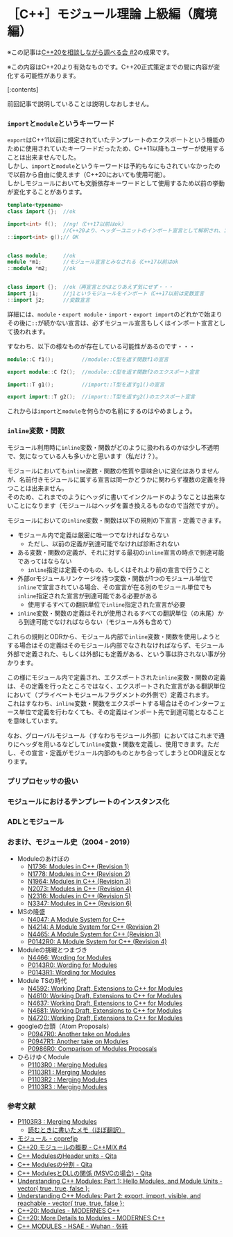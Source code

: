 # ［C++］モジュール理論 上級編（魔境編）

※この記事は[C++20を相談しながら調べる会 #2](https://cpp20survey.connpass.com/event/126691/)の成果です。

※この内容はC++20より有効なものです。C++20正式策定までの間に内容が変化する可能性があります。

[:contents]

前回記事で説明していることは説明しなおしません。

### `import`と`module`というキーワード
`export`はC++11以前に規定されていたテンプレートのエクスポートという機能のために使用されていたキーワードだったため、C++11以降もユーザーが使用することは出来ませんでした。  
しかし、`import`と`module`というキーワードは予約もなにもされていなかったので以前から自由に使えます（C++20においても使用可能）。  
しかしモジュールにおいても文脈依存キーワードとして使用するため以前の挙動が変化することがあります。

```cpp
template<typename>
class import {};  //ok

import<int> f();  //ng!（C++17以前はok）
                  //C++20より、ヘッダーユニットのインポート宣言として解釈され、エラー
::import<int> g();// OK


class module;     //ok
module *m1;       //モジュール宣言とみなされる（C++17以前はok
::module *m2;     //ok


class import {};  //ok（再宣言とかはとりあえず気にせず・・・
import j1;        //j1というモジュールをインポート（C++17以前は変数宣言
::import j2;      //変数宣言
```

詳細には、`module`・`export module`・`import`・`export import`のどれかで始まりその後に`::`が続かない宣言は、必ずモジュール宣言もしくはインポート宣言として扱われます。

すなわち、以下の様なものが存在している可能性があるのです・・・

```cpp
module::C f1();         //module::C型を返す関数f1の宣言

export module::C f2();  //module::C型を返す関数f2のエクスポート宣言

import::T g1();         //import::T型を返すg1()の宣言

export import::T g2();  //import::T型を返すg2()のエクスポート宣言
```

これからは`import`と`module`を何らかの名前にするのはやめましょう。

### `inline`変数・関数

モジュール利用時に`inline`変数・関数がどのように扱われるのかは少し不透明で、気になっている人も多いかと思います（私だけ？）。

モジュールにおいても`inline`変数・関数の性質や意味合いに変化はありませんが、名前付きモジュールに属する宣言は同一かどうかに関わらず複数の定義を持つことは出来ません。  
そのため、これまでのようにヘッダに書いてインクルードのようなことは出来ないことになります（モジュールはヘッダを置き換えるものなので当然ですが）。

モジュールにおいての`inline`変数・関数は以下の規則の下宣言・定義できます。
- モジュール内で定義は厳密に唯一つでなければならない
  - ただし、以前の定義が到達可能でなければ診断されない
- ある変数・関数の定義が、それに対する最初の`inline`宣言の時点で到達可能であってはならない
  - `inline`指定は定義そのもの、もしくはそれより前の宣言で行うこと
- 外部orモジュールリンケージを持つ変数・関数が1つのモジュール単位で`inline`で宣言されている場合、その宣言が在る別のモジュール単位でも`inline`指定された宣言が到達可能である必要がある
  - 使用するすべての翻訳単位で`inline`指定された宣言が必要
- `inline`変数・関数の定義はそれが使用されるすべての翻訳単位（の末尾）から到達可能でなければならない（モジュール外も含めて）

これらの規則とODRから、モジュール内部で`inline`変数・関数を使用しようとする場合はその定義はそのモジュール内部でなされなければならず、モジュール外部で定義された、もしくは外部にも定義がある、という事は許されない事が分かります。

この様にモジュール内で定義され、エクスポートされた`inline`変数・関数の定義は、その定義を行ったところではなく、エクスポートされた宣言がある翻訳単位において（プライベートモジュールフラグメントの外側で）定義されます。  
これはすなわち、`inline`変数・関数をエクスポートする場合はそのインターフェース単位で定義を行わなくても、その定義はインポート先で到達可能となることを意味しています。

なお、グローバルモジュール（すなわちモジュール外部）においてはこれまで通りにヘッダを用いるなどして`inline`変数・関数を定義し、使用できます。ただし、その宣言・定義がモジュール内部のものとかち合ってしまうとODR違反となります。

### プリプロセッサの扱い

### モジュールにおけるテンプレートのインスタンス化

### ADLとモジュール

### おまけ、モジュール史（2004 - 2019）
- Moduleのあけぼの
  - [N1736: Modules in C++ (Revision 1)](http://www.open-std.org/jtc1/sc22/wg21/docs/papers/2004/n1736.pdf)
  - [N1778: Modules in C++ (Revision 2)](http://www.open-std.org/jtc1/sc22/wg21/docs/papers/2005/n1778.pdf)
  - [N1964: Modules in C++ (Revision 3)](http://www.open-std.org/jtc1/sc22/wg21/docs/papers/2006/n1964.pdf)
  - [N2073: Modules in C++ (Revision 4)](http://www.open-std.org/jtc1/sc22/wg21/docs/papers/2006/n2073.pdf)
  - [N2316: Modules in C++ (Revision 5)](http://www.open-std.org/jtc1/sc22/wg21/docs/papers/2007/n2316.pdf)
  - [N3347: Modules in C++ (Revision 6)](http://www.open-std.org/jtc1/sc22/wg21/docs/papers/2012/n3347.pdf)
- MSの隆盛
  - [N4047: A Module System for C++](http://www.open-std.org/jtc1/sc22/wg21/docs/papers/2014/n4047.pdf)
  - [N4214: A Module System for C++ (Revision 2)](http://www.open-std.org/jtc1/sc22/wg21/docs/papers/2014/n4214.pdf)
  - [N4465: A Module System for C++ (Revision 3)](http://www.open-std.org/JTC1/SC22/WG21/docs/papers/2015/n4465.pdf)
  - [P0142R0: A Module System for C++ (Revision 4)](http://www.open-std.org/jtc1/sc22/wg21/docs/papers/2016/p0142r0.pdf)
- Moduleの挑戦とつまづき
  - [N4466: Wording for Modules](http://www.open-std.org/jtc1/sc22/wg21/docs/papers/2015/n4466.pdf)
  - [P0143R0: Wording for Modules](http://www.open-std.org/jtc1/sc22/wg21/docs/papers/2016/p0143r0.pdf)
  - [P0143R1: Wording for Modules](http://www.open-std.org/jtc1/sc22/wg21/docs/papers/2016/p0143r1.pdf)
- Module TSの時代
  - [N4592: Working Draft, Extensions to C++ for Modules](http://www.open-std.org/jtc1/sc22/wg21/docs/papers/2016/n4592.pdf)
  - [N4610: Working Draft, Extensions to C++ for Modules](http://www.open-std.org/jtc1/sc22/wg21/docs/papers/2016/n4610.pdf)
  - [N4637: Working Draft, Extensions to C++ for Modules](http://www.open-std.org/jtc1/sc22/wg21/docs/papers/2017/n4637.pdf)
  - [N4681: Working Draft, Extensions to C++ for Modules](http://www.open-std.org/jtc1/sc22/wg21/docs/papers/2017/n4681.pdf)
  - [N4720: Working Draft, Extensions to C++ for Modules](http://www.open-std.org/jtc1/sc22/wg21/docs/papers/2018/n4720.pdf)
- googleの台頭（Atom Proposals）
  - [P0947R0: Another take on Modules](http://www.open-std.org/jtc1/sc22/wg21/docs/papers/2018/p0947r0.html)
  - [P0947R1: Another take on Modules](http://www.open-std.org/jtc1/sc22/wg21/docs/papers/2018/p0947r1.html)
  - [P0986R0: Comparison of Modules Proposals](http://www.open-std.org/jtc1/sc22/wg21/docs/papers/2018/p0986r0.html)
- ひらけゆくModule
  - [P1103R0 : Merging Modules](http://www.open-std.org/jtc1/sc22/wg21/docs/papers/2018/p1103r0.pdf)
  - [P1103R1 : Merging Modules](http://www.open-std.org/jtc1/sc22/wg21/docs/papers/2018/p1103r1.pdf)
  - [P1103R2 : Merging Modules](http://www.open-std.org/jtc1/sc22/wg21/docs/papers/2018/p1103r2.pdf)
  - [P1103R3 : Merging Modules](http://www.open-std.org/jtc1/sc22/wg21/docs/papers/2019/p1103r3.pdf)

### 参考文献

- [P1103R3 : Merging Modules](http://www.open-std.org/jtc1/sc22/wg21/docs/papers/2019/p1103r3.pdf)
  - [読むときに書いたメモ（ほぼ翻訳）](https://github.com/onihusube/blog/blob/master/2019/cpp20_module_memo.md)
- [モジュール - cpprefjp](https://cpprefjp.github.io/lang/cpp20/modules.html)
- [C++20 モジュールの概要 - C++MIX #4](https://www.slideshare.net/TetsuroMatsumura/c20-152189285)
- [C++ ModulesのHeader units - Qita](https://qiita.com/tetsurom/items/e25b2683cb7e7c0fa91c)
- [C++ Modulesの分割 - Qita](https://qiita.com/tetsurom/items/0de4795866b52f5bcf65)
- [C++ ModulesとDLLの関係 (MSVCの場合) - Qita](https://qiita.com/tetsurom/items/0f6aad21e06b043f42bd)
- [Understanding C++ Modules: Part 1: Hello Modules, and Module Units - vector<bool>{ true, true, false };](https://vector-of-bool.github.io/2019/03/10/modules-1.html)
- [Understanding C++ Modules: Part 2: export, import, visible, and reachable - vector<bool>{ true, true, false };](https://vector-of-bool.github.io/2019/03/31/modules-2.html)
- [C++20: Modules - MODERNES C++](https://www.modernescpp.com/index.php/c-20-modules)
- [C++20: More Details to Modules - MODERNES C++](https://www.modernescpp.com/index.php/c-20-more-details-to-modules)
- [C++ MODULES - HSAE - Wuhan · 张轶](http://purecpp.org/purecpp/static/717887c97bf947d68e67da309cdd0611.pdf)